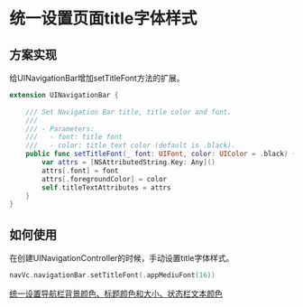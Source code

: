 # 统一设置页面title字体样式

## 方案实现

给UINavigationBar增加setTitleFont方法的扩展。

```swift
extension UINavigationBar {
    
    /// Set Navigation Bar title, title color and font.
    ///
    /// - Parameters:
    ///   - font: title font
    ///   - color: title text color (default is .black).
    public func setTitleFont(_ font: UIFont, color: UIColor = .black) {
        var attrs = [NSAttributedString.Key: Any]()
        attrs[.font] = font
        attrs[.foregroundColor] = color
        self.titleTextAttributes = attrs
    }
}
```

## 如何使用

在创建UINavigationController的时候，手动设置title字体样式。

```swift
navVc.navigationBar.setTitleFont(.appMediuFont(16))
```

[统一设置导航栏背景颜色、标题颜色和大小、状态栏文本颜色](https://www.jianshu.com/p/b46fe4cdad02)